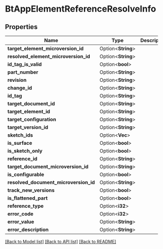 # BtAppElementReferenceResolveInfo

## Properties

Name | Type | Description | Notes
------------ | ------------- | ------------- | -------------
**target_element_microversion_id** | Option<**String**> |  | [optional]
**resolved_element_microversion_id** | Option<**String**> |  | [optional]
**id_tag_is_valid** | Option<**bool**> |  | [optional]
**part_number** | Option<**String**> |  | [optional]
**revision** | Option<**String**> |  | [optional]
**change_id** | Option<**String**> |  | [optional]
**id_tag** | Option<**String**> |  | [optional]
**target_document_id** | Option<**String**> |  | [optional]
**target_element_id** | Option<**String**> |  | [optional]
**target_configuration** | Option<**String**> |  | [optional]
**target_version_id** | Option<**String**> |  | [optional]
**sketch_ids** | Option<**Vec<String>**> |  | [optional]
**is_surface** | Option<**bool**> |  | [optional]
**is_sketch_only** | Option<**bool**> |  | [optional]
**reference_id** | Option<**String**> |  | [optional]
**target_document_microversion_id** | Option<**String**> |  | [optional]
**is_configurable** | Option<**bool**> |  | [optional]
**resolved_document_microversion_id** | Option<**String**> |  | [optional]
**track_new_versions** | Option<**bool**> |  | [optional]
**is_flattened_part** | Option<**bool**> |  | [optional]
**reference_type** | Option<**i32**> |  | [optional]
**error_code** | Option<**i32**> |  | [optional]
**error_value** | Option<**String**> |  | [optional]
**error_description** | Option<**String**> |  | [optional]

[[Back to Model list]](../README.md#documentation-for-models) [[Back to API list]](../README.md#documentation-for-api-endpoints) [[Back to README]](../README.md)


